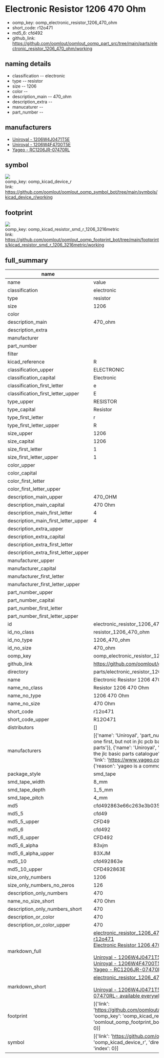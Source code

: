 # Electronic Resistor 1206 470 Ohm

  
* oomp_key: oomp_electronic_resistor_1206_470_ohm 
* short_code: r12o471
* md5_6: cfd492  
* github_link: https://github.com/oomlout/oomlout_oomp_part_src/tree/main/parts/electronic_resistor_1206_470_ohm/working  
## naming details
* classification -- electronic
* type -- resistor
* size -- 1206
* color -- 
* description_main -- 470_ohm
* description_extra -- 
* manucaturer -- 
* part_number -- 


## manufacturers
* [Uniroyal - 1206W4J0471T5E]()  
* [Uniroyal - 1206W4F4700T5E]()  
* [Yageo - RC1206JR-07470RL](https://www.yageo.com/en/Chart/Download/pdf/RC1206JR-07470RL)  

## symbol

![](symbol/{index}}/working/working_600.png)  
oomp_key: oomp_kicad_device_r  
link: https://github.com/oomlout/oomlout_oomp_symbol_bot/tree/main/symbols/kicad_device_r/working  

## footprint

![](footprint/{index}/working/working_600.png)  
oomp_key: oomp_kicad_resistor_smd_r_1206_3216metric  
link: https://github.com/oomlout/oomlout_oomp_footprint_bot/tree/main/footprints/kicad_resistor_smd_r_1206_3216metric/working  

## full_summary
| name | value | 
| --- | --- | 
| name | value | 
| classification | electronic | 
| type | resistor | 
| size | 1206 | 
| color |  | 
| description_main | 470_ohm | 
| description_extra |  | 
| manufacturer |  | 
| part_number |  | 
| filter |  | 
| kicad_reference | R | 
| classification_upper | ELECTRONIC | 
| classification_capital | Electronic | 
| classification_first_letter | e | 
| classification_first_letter_upper | E | 
| type_upper | RESISTOR | 
| type_capital | Resistor | 
| type_first_letter | r | 
| type_first_letter_upper | R | 
| size_upper | 1206 | 
| size_capital | 1206 | 
| size_first_letter | 1 | 
| size_first_letter_upper | 1 | 
| color_upper |  | 
| color_capital |  | 
| color_first_letter |  | 
| color_first_letter_upper |  | 
| description_main_upper | 470_OHM | 
| description_main_capital | 470 Ohm | 
| description_main_first_letter | 4 | 
| description_main_first_letter_upper | 4 | 
| description_extra_upper |  | 
| description_extra_capital |  | 
| description_extra_first_letter |  | 
| description_extra_first_letter_upper |  | 
| manufacturer_upper |  | 
| manufacturer_capital |  | 
| manufacturer_first_letter |  | 
| manufacturer_first_letter_upper |  | 
| part_number_upper |  | 
| part_number_capital |  | 
| part_number_first_letter |  | 
| part_number_first_letter_upper |  | 
| id | electronic_resistor_1206_470_ohm | 
| id_no_class | resistor_1206_470_ohm | 
| id_no_type | 1206_470_ohm | 
| id_no_size | 470_ohm | 
| oomp_key | oomp_electronic_resistor_1206_470_ohm | 
| github_link | https://github.com/oomlout/oomlout_oomp_part_src/tree/main/parts/electronic_resistor_1206_470_ohm/working | 
| directory | parts/electronic_resistor_1206_470_ohm | 
| name | Electronic Resistor 1206 470 Ohm | 
| name_no_class | Resistor 1206 470 Ohm | 
| name_no_type | 1206 470 Ohm | 
| name_no_size | 470 Ohm | 
| short_code | r12o471 | 
| short_code_upper | R12O471 | 
| distributors | [] | 
| manufacturers | [{'name': 'Uniroyal', 'part_number': '1206W4J0471T5E', 'link': '', 'id': 'manufacturer_uniroyal', 'note': {'reason': 'did this one first, but not in jlc pcb basic parts and 1 percent are and they are the same price', 'reason_short': 'not in jlc basic parts'}}, {'name': 'Uniroyal', 'part_number': '1206W4F4700T5E', 'link': '', 'id': 'manufacturer_uniroyal', 'note': {'reason': 'in the jlc basic parts catalogue', 'reason_short': 'jlc basic part'}}, {'name': 'Yageo', 'part_number': 'RC1206JR-07470RL', 'link': 'https://www.yageo.com/en/Chart/Download/pdf/RC1206JR-07470RL', 'id': 'manufacturer_yageo', 'note': {'reason': 'yageo is a commonly cross referenced part number', 'reason_short': 'available everywhere'}}] | 
| package_style | smd_tape | 
| smd_tape_width | 8_mm | 
| smd_tape_depth | 1_5_mm | 
| smd_tape_pitch | 4_mm | 
| md5 | cfd492863e66c263e3b0353242ed50d9 | 
| md5_5 | cfd49 | 
| md5_5_upper | CFD49 | 
| md5_6 | cfd492 | 
| md5_6_upper | CFD492 | 
| md5_6_alpha | 83xjm | 
| md5_6_alpha_upper | 83XJM | 
| md5_10 | cfd492863e | 
| md5_10_upper | CFD492863E | 
| size_only_numbers | 1206 | 
| size_only_numbers_no_zeros | 126 | 
| description_only_numbers | 470 | 
| name_no_size_short | 470 Ohm | 
| description_only_numbers_short | 470 | 
| description_or_color | 470 | 
| description_or_color_upper | 470 | 
| markdown_full | [electronic_resistor_1206_470_ohm](https://github.com/oomlout/oomlout_oomp_part_src/tree/main/parts/electronic_resistor_1206_470_ohm/working)<br>[r12o471](https://github.com/oomlout/oomlout_oomp_part_src/tree/main/parts/electronic_resistor_1206_470_ohm/working)<br>[Electronic Resistor 1206 470 Ohm](https://github.com/oomlout/oomlout_oomp_part_src/tree/main/parts/electronic_resistor_1206_470_ohm/working)<br><br>[Uniroyal - 1206W4J0471T5E- not in jlc basic parts]() [(L)  ](https://www.lcsc.com/search?q=1206W4J0471T5E)[(D)  ](https://www.digikey.com/en/products?keywords=1206W4J0471T5E)[(M)  ](https://www.mouser.com/Search/Refine?Keyword=1206W4J0471T5E)[(N)  ](https://www.newark.com/search?st=1206W4J0471T5E)[(SZ)  ](https://so.szlcsc.com/global.html?k=1206W4J0471T5E)<br>[Uniroyal - 1206W4F4700T5E- jlc basic part]() [(L)  ](https://www.lcsc.com/search?q=1206W4F4700T5E)[(D)  ](https://www.digikey.com/en/products?keywords=1206W4F4700T5E)[(M)  ](https://www.mouser.com/Search/Refine?Keyword=1206W4F4700T5E)[(N)  ](https://www.newark.com/search?st=1206W4F4700T5E)[(SZ)  ](https://so.szlcsc.com/global.html?k=1206W4F4700T5E)<br>[Yageo - RC1206JR-07470RL- available everywhere](https://www.yageo.com/en/Chart/Download/pdf/RC1206JR-07470RL) [(L)  ](https://www.lcsc.com/search?q=RC1206JR-07470RL)[(D)  ](https://www.digikey.com/en/products?keywords=RC1206JR-07470RL)[(M)  ](https://www.mouser.com/Search/Refine?Keyword=RC1206JR-07470RL)[(N)  ](https://www.newark.com/search?st=RC1206JR-07470RL)[(SZ)  ](https://so.szlcsc.com/global.html?k=RC1206JR-07470RL)<br> | 
| markdown_short | [electronic_resistor_1206_470_ohm](https://github.com/oomlout/oomlout_oomp_part_src/tree/main/parts/electronic_resistor_1206_470_ohm/working)<br><br>[Uniroyal - 1206W4J0471T5E- not in jlc basic parts]()[Uniroyal - 1206W4F4700T5E- jlc basic part]()[Yageo - RC1206JR-07470RL- available everywhere](https://www.yageo.com/en/Chart/Download/pdf/RC1206JR-07470RL) | 
| footprint | [{'link': 'https://github.com/oomlout/oomlout_oomp_footprint_bot/tree/main/foootprntss/kicad_resistor_smd_r_1206_3216metric', 'oomp_key': 'oomp_kicad_resistor_smd_r_1206_3216metric', 'directory': 'oomlout_oomp_footprint_bot/footprints/kicad_resistor_smd_r_1206_3216metric//working/working.kicad_mod', 'index': 0}] | 
| symbol | [{'link': 'https://github.com/oomlout/oomlout_oomp_symbol_bot/tree/main/symbols/kicad_device_r', 'oomp_key': 'oomp_kicad_device_r', 'directory': 'oomlout_oomp_symbol_bot/symbols/kicad_device_r//working/working.kicad_sym', 'index': 0}] | 
